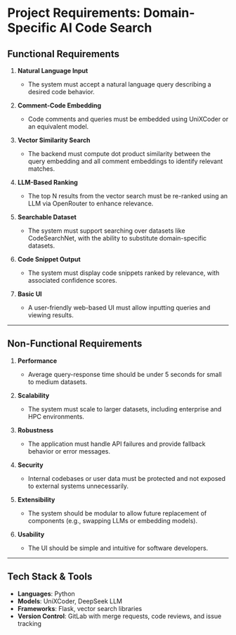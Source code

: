 # Project Requirements: Domain-Specific AI Code Search


## Functional Requirements

1. **Natural Language Input**
   - The system must accept a natural language query describing a desired code behavior.

2. **Comment-Code Embedding**
   - Code comments and queries must be embedded using UniXCoder or an equivalent model.

3. **Vector Similarity Search**
   - The backend must compute dot product similarity between the query embedding and all comment embeddings to identify relevant matches.

4. **LLM-Based Ranking**
   - The top N results from the vector search must be re-ranked using an LLM via OpenRouter to enhance relevance.

5. **Searchable Dataset**
   - The system must support searching over datasets like CodeSearchNet, with the ability to substitute domain-specific datasets.

6. **Code Snippet Output**
   - The system must display code snippets ranked by relevance, with associated confidence scores.

7. **Basic UI**
   - A user-friendly web-based UI must allow inputting queries and viewing results.

---

## Non-Functional Requirements

1. **Performance**
   - Average query-response time should be under 5 seconds for small to medium datasets.

2. **Scalability**
   - The system must scale to larger datasets, including enterprise and HPC environments.

3. **Robustness**
   - The application must handle API failures and provide fallback behavior or error messages.

4. **Security**
   - Internal codebases or user data must be protected and not exposed to external systems unnecessarily.

5. **Extensibility**
   - The system should be modular to allow future replacement of components (e.g., swapping LLMs or embedding models).

6. **Usability**
   - The UI should be simple and intuitive for software developers.

---


## Tech Stack & Tools

- **Languages**: Python  
- **Models**: UniXCoder, DeepSeek LLM
- **Frameworks**: Flask, vector search libraries
- **Version Control**: GitLab with merge requests, code reviews, and issue tracking  


